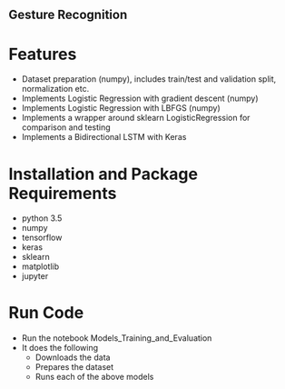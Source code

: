 ## Gesture Recognition

# Features
- Dataset preparation (numpy), includes train/test and validation split, normalization etc.
- Implements Logistic Regression with gradient descent (numpy)
- Implements Logistic Regression with LBFGS (numpy)
- Implements a wrapper around sklearn LogisticRegression for comparison and testing
- Implements a Bidirectional LSTM with Keras

# Installation and Package Requirements
- python 3.5
- numpy
- tensorflow
- keras
- sklearn
- matplotlib
- jupyter


# Run Code
- Run the notebook Models_Training_and_Evaluation
- It does the following
  - Downloads the data
  - Prepares the dataset
  - Runs each of the above models
